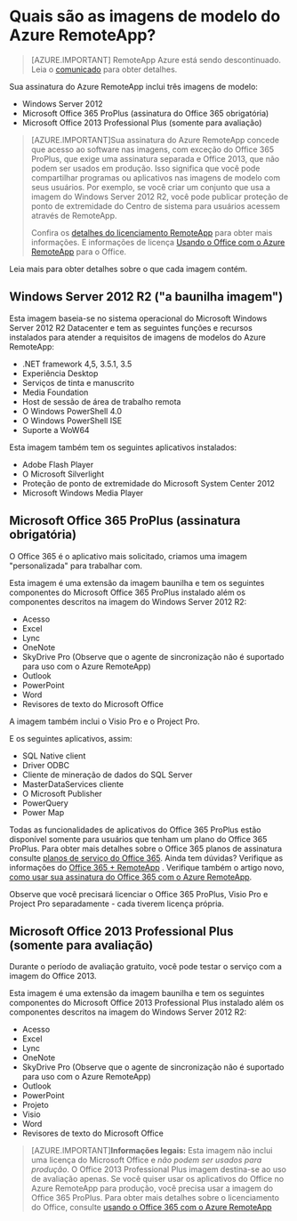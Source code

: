 <properties
    pageTitle="Quais são as imagens de modelo do Azure RemoteApp? | Microsoft Azure"
    description="Saiba mais sobre as imagens de modelos incluídas com o Azure RemoteApp."
    services="remoteapp"
    documentationCenter=""
    authors="lizap"
    manager="mbaldwin" />

<tags
    ms.service="remoteapp"
    ms.workload="compute"
    ms.tgt_pltfrm="na"
    ms.devlang="na"
    ms.topic="get-started-article"
    ms.date="08/15/2016"
    ms.author="elizapo" />

# <a name="what-is-in-the-azure-remoteapp-template-images"></a>Quais são as imagens de modelo do Azure RemoteApp?

> [AZURE.IMPORTANT]
> RemoteApp Azure está sendo descontinuado. Leia o [comunicado](https://go.microsoft.com/fwlink/?linkid=821148) para obter detalhes.

Sua assinatura do Azure RemoteApp inclui três imagens de modelo:


- Windows Server 2012
- Microsoft Office 365 ProPlus (assinatura do Office 365 obrigatória)
- Microsoft Office 2013 Professional Plus (somente para avaliação)

> [AZURE.IMPORTANT]Sua assinatura do Azure RemoteApp concede que acesso ao software nas imagens, com exceção do Office 365 ProPlus, que exige uma assinatura separada e Office 2013, que não podem ser usados em produção. Isso significa que você pode compartilhar programas ou aplicativos nas imagens de modelo com seus usuários. Por exemplo, se você criar um conjunto que usa a imagem do Windows Server 2012 R2, você pode publicar proteção de ponto de extremidade do Centro de sistema para usuários acessem através de RemoteApp.
>
> Confira os [detalhes do licenciamento RemoteApp](remoteapp-licensing.md) para obter mais informações. E informações de licença [Usando o Office com o Azure RemoteApp](remoteapp-o365.md) para o Office.

Leia mais para obter detalhes sobre o que cada imagem contém.

## <a name="windows-server-2012-r2--the-vanilla-image"></a>Windows Server 2012 R2 ("a baunilha imagem")
Esta imagem baseia-se no sistema operacional do Microsoft Windows Server 2012 R2 Datacenter e tem as seguintes funções e recursos instalados para atender a requisitos de imagens de modelos do Azure RemoteApp:


- .NET framework 4,5, 3.5.1, 3.5
- Experiência Desktop
- Serviços de tinta e manuscrito
- Media Foundation
- Host de sessão de área de trabalho remota
- O Windows PowerShell 4.0
- O Windows PowerShell ISE
- Suporte a WoW64

Esta imagem também tem os seguintes aplicativos instalados:

- Adobe Flash Player
- O Microsoft Silverlight
- Proteção de ponto de extremidade do Microsoft System Center 2012
- Microsoft Windows Media Player


## <a name="microsoft-office-365-proplus-subscription-required"></a>Microsoft Office 365 ProPlus (assinatura obrigatória)
O Office 365 é o aplicativo mais solicitado, criamos uma imagem "personalizada" para trabalhar com.

Esta imagem é uma extensão da imagem baunilha e tem os seguintes componentes do Microsoft Office 365 ProPlus instalado além os componentes descritos na imagem do Windows Server 2012 R2:


- Acesso
- Excel
- Lync
- OneNote
- SkyDrive Pro (Observe que o agente de sincronização não é suportado para uso com o Azure RemoteApp)
- Outlook
- PowerPoint
- Word
- Revisores de texto do Microsoft Office

A imagem também inclui o Visio Pro e o Project Pro.

E os seguintes aplicativos, assim:

- SQL Native client
- Driver ODBC
- Cliente de mineração de dados do SQL Server
- MasterDataServices cliente
- O Microsoft Publisher
- PowerQuery
- Power Map


Todas as funcionalidades de aplicativos do Office 365 ProPlus estão disponível somente para usuários que tenham um plano do Office 365 ProPlus. Para obter mais detalhes sobre o Office 365 planos de assinatura consulte [planos de serviço do Office 365](http://technet.microsoft.com/library/office-365-plan-options.aspx). Ainda tem dúvidas? Verifique as informações do [Office 365 + RemoteApp](remoteapp-o365.md) . Verifique também o artigo novo, [como usar sua assinatura do Office 365 com o Azure RemoteApp](remoteapp-officesubscription.md).

Observe que você precisará licenciar o Office 365 ProPlus, Visio Pro e Project Pro separadamente - cada tiverem licença própria.

## <a name="microsoft-office-2013-professional-plus-trial-only"></a>Microsoft Office 2013 Professional Plus (somente para avaliação)
Durante o período de avaliação gratuito, você pode testar o serviço com a imagem do Office 2013.

Esta imagem é uma extensão da imagem baunilha e tem os seguintes componentes do Microsoft Office 2013 Professional Plus instalado além os componentes descritos na imagem do Windows Server 2012 R2:


- Acesso
- Excel
- Lync
- OneNote
- SkyDrive Pro (Observe que o agente de sincronização não é suportado para uso com o Azure RemoteApp)
- Outlook
- PowerPoint
- Projeto
- Visio
- Word
- Revisores de texto do Microsoft Office

> [AZURE.IMPORTANT]**Informações legais:** Esta imagem não inclui uma licença do Microsoft Office e *não podem ser usados para produção*. O Office 2013 Professional Plus imagem destina-se ao uso de avaliação apenas. Se você quiser usar os aplicativos do Office no Azure RemoteApp para produção, você precisa usar a imagem do Office 365 ProPlus. Para obter mais detalhes sobre o licenciamento do Office, consulte [usando o Office 365 com o Azure RemoteApp](remoteapp-o365.md)
